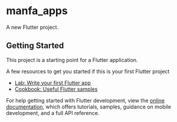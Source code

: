 # manfa_apps

A new Flutter project.

## Getting Started

This project is a starting point for a Flutter application.

A few resources to get you started if this is your first Flutter project
- [Lab: Write your first Flutter app](https://docs.flutter.dev/get-started/codelab)
- [Cookbook: Useful Flutter samples](https://docs.flutter.dev/cookbook)

For help getting started with Flutter development, view the
[online documentation](https://docs.flutter.dev/), which offers tutorials,
samples, guidance on mobile development, and a full API reference.
 
